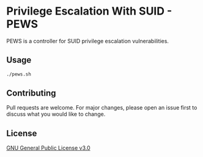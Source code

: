 # Privilege Escalation With SUID - PEWS

PEWS is a controller for SUID privilege escalation vulnerabilities.

## Usage

```bash
./pews.sh
```

## Contributing
Pull requests are welcome. For major changes, please open an issue first to discuss what you would like to change.


## License
[GNU General Public License v3.0](https://choosealicense.com/licenses/gpl-3.0/)

